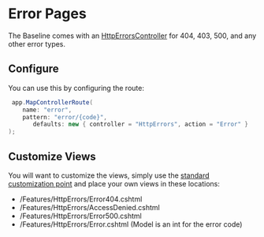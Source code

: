 # Error Pages

The Baseline comes with an [HttpErrorsController](../../src/Core/Core.RCL/Features/HttpErrors/HttpErrorsController.cs) for 404, 403, 500, and any other error types.

## Configure

You can use this by configuring the route:

```csharp
 app.MapControllerRoute(
    name: "error",
    pattern: "error/{code}",
       defaults: new { controller = "HttpErrors", action = "Error" }
);
```

## Customize Views

You will want to customize the views, simply use the [standard customization point](../customization-points.md) and place your own views in these locations:

- /Features/HttpErrors/Error404.cshtml
- /Features/HttpErrors/AccessDenied.cshtml
- /Features/HttpErrors/Error500.cshtml
- /Features/HttpErrors/Error.cshtml (Model is an int for the error code)